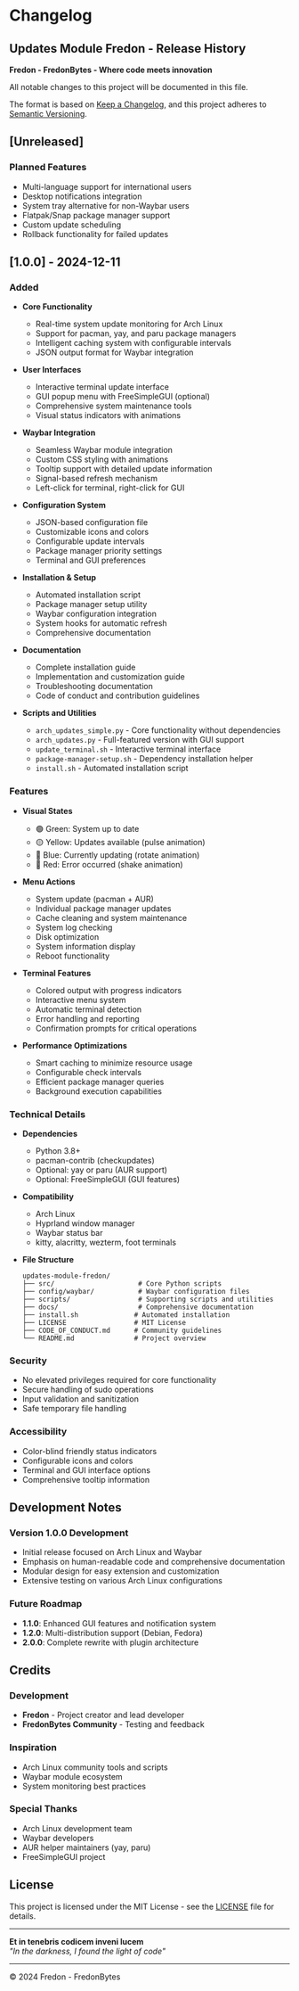 # Changelog

## Updates Module Fredon - Release History

**Fredon - FredonBytes - Where code meets innovation**

All notable changes to this project will be documented in this file.

The format is based on [Keep a Changelog](https://keepachangelog.com/en/1.0.0/),
and this project adheres to [Semantic Versioning](https://semver.org/spec/v2.0.0.html).

## [Unreleased]

### Planned Features
- Multi-language support for international users
- Desktop notifications integration
- System tray alternative for non-Waybar users
- Flatpak/Snap package manager support
- Custom update scheduling
- Rollback functionality for failed updates

## [1.0.0] - 2024-12-11

### Added
- **Core Functionality**
  - Real-time system update monitoring for Arch Linux
  - Support for pacman, yay, and paru package managers
  - Intelligent caching system with configurable intervals
  - JSON output format for Waybar integration

- **User Interfaces**
  - Interactive terminal update interface
  - GUI popup menu with FreeSimpleGUI (optional)
  - Comprehensive system maintenance tools
  - Visual status indicators with animations

- **Waybar Integration**
  - Seamless Waybar module integration
  - Custom CSS styling with animations
  - Tooltip support with detailed update information
  - Signal-based refresh mechanism
  - Left-click for terminal, right-click for GUI

- **Configuration System**
  - JSON-based configuration file
  - Customizable icons and colors
  - Configurable update intervals
  - Package manager priority settings
  - Terminal and GUI preferences

- **Installation & Setup**
  - Automated installation script
  - Package manager setup utility
  - Waybar configuration integration
  - System hooks for automatic refresh
  - Comprehensive documentation

- **Documentation**
  - Complete installation guide
  - Implementation and customization guide
  - Troubleshooting documentation
  - Code of conduct and contribution guidelines

- **Scripts and Utilities**
  - `arch_updates_simple.py` - Core functionality without dependencies
  - `arch_updates.py` - Full-featured version with GUI support
  - `update_terminal.sh` - Interactive terminal interface
  - `package-manager-setup.sh` - Dependency installation helper
  - `install.sh` - Automated installation script

### Features
- **Visual States**
  - 🟢 Green: System up to date
  - 🟡 Yellow: Updates available (pulse animation)
  - 🔵 Blue: Currently updating (rotate animation)
  - 🔴 Red: Error occurred (shake animation)

- **Menu Actions**
  - System update (pacman + AUR)
  - Individual package manager updates
  - Cache cleaning and system maintenance
  - System log checking
  - Disk optimization
  - System information display
  - Reboot functionality

- **Terminal Features**
  - Colored output with progress indicators
  - Interactive menu system
  - Automatic terminal detection
  - Error handling and reporting
  - Confirmation prompts for critical operations

- **Performance Optimizations**
  - Smart caching to minimize resource usage
  - Configurable check intervals
  - Efficient package manager queries
  - Background execution capabilities

### Technical Details
- **Dependencies**
  - Python 3.8+
  - pacman-contrib (checkupdates)
  - Optional: yay or paru (AUR support)
  - Optional: FreeSimpleGUI (GUI features)

- **Compatibility**
  - Arch Linux
  - Hyprland window manager
  - Waybar status bar
  - kitty, alacritty, wezterm, foot terminals

- **File Structure**
  ```
  updates-module-fredon/
  ├── src/                     # Core Python scripts
  ├── config/waybar/           # Waybar configuration files
  ├── scripts/                 # Supporting scripts and utilities
  ├── docs/                    # Comprehensive documentation
  ├── install.sh              # Automated installation
  ├── LICENSE                 # MIT License
  ├── CODE_OF_CONDUCT.md      # Community guidelines
  └── README.md               # Project overview
  ```

### Security
- No elevated privileges required for core functionality
- Secure handling of sudo operations
- Input validation and sanitization
- Safe temporary file handling

### Accessibility
- Color-blind friendly status indicators
- Configurable icons and colors
- Terminal and GUI interface options
- Comprehensive tooltip information

## Development Notes

### Version 1.0.0 Development
- Initial release focused on Arch Linux and Waybar
- Emphasis on human-readable code and comprehensive documentation
- Modular design for easy extension and customization
- Extensive testing on various Arch Linux configurations

### Future Roadmap
- **1.1.0**: Enhanced GUI features and notification system
- **1.2.0**: Multi-distribution support (Debian, Fedora)
- **2.0.0**: Complete rewrite with plugin architecture

## Credits

### Development
- **Fredon** - Project creator and lead developer
- **FredonBytes Community** - Testing and feedback

### Inspiration
- Arch Linux community tools and scripts
- Waybar module ecosystem
- System monitoring best practices

### Special Thanks
- Arch Linux development team
- Waybar developers
- AUR helper maintainers (yay, paru)
- FreeSimpleGUI project

## License

This project is licensed under the MIT License - see the [LICENSE](LICENSE) file for details.

---

**Et in tenebris codicem inveni lucem**  
*"In the darkness, I found the light of code"*

---

© 2024 Fredon - FredonBytes